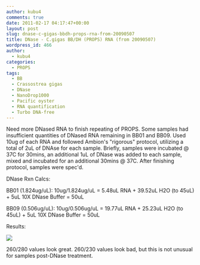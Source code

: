 ```yaml
---
author: kubu4
comments: true
date: 2011-02-17 04:17:47+00:00
layout: post
slug: dnase-c-gigas-bbdh-props-rna-from-20090507
title: DNase - C.gigas BB/DH (PROPS) RNA (from 20090507)
wordpress_id: 466
author:
  - kubu4
categories:
  - PROPS
tags:
  - BB
  - Crassostrea gigas
  - DNase
  - NanoDrop1000
  - Pacific oyster
  - RNA quantification
  - Turbo DNA-free
---
```


Need more DNased RNA to finish repeating of PROPS. Some samples had insufficient quantities of DNased RNA remaining in BB01 and BB09. Used 10ug of each RNA and followed Ambion's "rigorous" protocol, utilizing a total of 2uL of DNAse for each sample. Briefly, samples were incubated @ 37C for 30mins, an additional 1uL of DNase was added to each sample, mixed and incubated for an additional 30mins @ 37C. After finishing protocol, samples were spec'd.

DNase Rxn Calcs:

BB01 (1.824ug/uL): 10ug/1.824ug/uL = 5.48uL RNA + 39.52uL H2O (to 45uL) + 5uL 10X DNase Buffer = 50uL

BB09 (0.506ug/uL): 10ug/0.506ug/uL = 19.77uL RNA + 25.23uL H2O (to 45uL) + 5uL 10X DNase Buffer = 50uL

Results:

![](http://eagle.fish.washington.edu/Arabidopsis/RNA%20Spec%20Readings/20110217%20DNased%20RNA-01.JPG)

260/280 values look great. 260/230 values look bad, but this is not unusual for samples post-DNase treatment.
